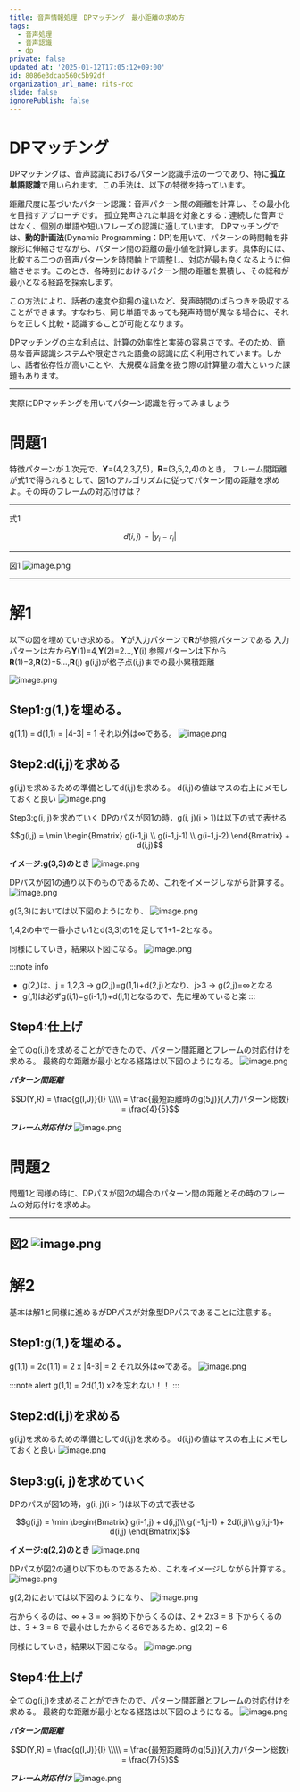 ```yaml
---
title: 音声情報処理　DPマッチング　最小距離の求め方
tags:
  - 音声処理
  - 音声認識
  - dp
private: false
updated_at: '2025-01-12T17:05:12+09:00'
id: 8086e3dcab560c5b92df
organization_url_name: rits-rcc
slide: false
ignorePublish: false
---
```

# DPマッチング
DPマッチングは、音声認識におけるパターン認識手法の一つであり、特に**孤立単語認識**で用いられます。この手法は、以下の特徴を持っています。

距離尺度に基づいたパターン認識：音声パターン間の距離を計算し、その最小化を目指すアプローチです。
孤立発声された単語を対象とする：連続した音声ではなく、個別の単語や短いフレーズの認識に適しています。
DPマッチングでは、**動的計画法**(Dynamic Programming：DP)を用いて、パターンの時間軸を非線形に伸縮させながら、パターン間の距離の最小値を計算します。具体的には、比較する二つの音声パターンを時間軸上で調整し、対応が最も良くなるように伸縮させます。このとき、各時刻におけるパターン間の距離を累積し、その総和が最小となる経路を探索します。

この方法により、話者の速度や抑揚の違いなど、発声時間のばらつきを吸収することができます。すなわち、同じ単語であっても発声時間が異なる場合に、それらを正しく比較・認識することが可能となります。

DPマッチングの主な利点は、計算の効率性と実装の容易さです。そのため、簡易な音声認識システムや限定された語彙の認識に広く利用されています。しかし、話者依存性が高いことや、大規模な語彙を扱う際の計算量の増大といった課題もあります。

--- 
実際にDPマッチングを用いてパターン認識を行ってみましょう
# 問題1
特徴パターンが１次元で、**Y**=(4,2,3,7,5)，**R**=(3,5,2,4)のとき，
フレーム間距離が式1で得られるとして、図1のアルゴリズムに従ってパターン間の距離を求めよ。その時のフレームの対応付けは？

---
式1
```math
d(i,j)=|y_i - r_i|
```
---
図1
![image.png](https://qiita-image-store.s3.ap-northeast-1.amazonaws.com/0/3748983/72cd925f-f3e5-0259-3df1-d4683515f047.png)

---

# 解1
以下の図を埋めていき求める。
**Y**が入力パターンで**R**が参照パターンである
入力パターンは左から**Y**(1)=4,**Y**(2)=2...,**Y**(i)
参照パターンは下から**R**(1)=3,**R**(2)=5...,**R**(j)
g(i,j)が格子点(i,j)までの最小累積距離

![image.png](https://qiita-image-store.s3.ap-northeast-1.amazonaws.com/0/3748983/db1438db-e1ba-3f93-2858-9008f297592d.png)
</br>

Step1:g(1,)を埋める。
---

g(1,1) = d(1,1) = |4-3| = 1
それ以外は∞である。
![image.png](https://qiita-image-store.s3.ap-northeast-1.amazonaws.com/0/3748983/1b8f19c5-4cb2-b7fa-a2ee-f8534acce90c.png)

Step2:d(i,j)を求める
---
g(i,j)を求めるための準備としてd(i,j)を求める。
d(i,j)の値はマスの右上にメモしておくと良い
![image.png](https://qiita-image-store.s3.ap-northeast-1.amazonaws.com/0/3748983/2ea8d0d3-5293-78e8-f6a4-ca95bb88e28b.png)

Step3:g(i, j)を求めていく
DPのパスが図1の時，g(i, j)(i > 1)は以下の式で表せる
```math
g(i,j) = \min \begin{Bmatrix} 
g(i-1,j) \\
g(i-1,j-1) \\
g(i-1,j-2)
\end{Bmatrix} + d(i,j)
```
**イメージ:g(3,3)のとき**
![image.png](https://qiita-image-store.s3.ap-northeast-1.amazonaws.com/0/3748983/d655faa4-b8ed-ba4a-828a-68af3b727ad6.png)

DPパスが図1の通り以下のものであるため、これをイメージしながら計算する。
![image.png](https://qiita-image-store.s3.ap-northeast-1.amazonaws.com/0/3748983/4b2e88a2-4916-3640-3a49-ea50b5a0dd01.png)

g(3,3)においては以下図のようになり、
![image.png](https://qiita-image-store.s3.ap-northeast-1.amazonaws.com/0/3748983/294c6567-5fdf-c02c-741a-6d4627afcfc8.png)

1,4,2の中で一番小さい1とd(3,3)の1を足して1+1=2となる。

同様にしていき，結果以下図になる。
![image.png](https://qiita-image-store.s3.ap-northeast-1.amazonaws.com/0/3748983/0d7d564c-4a31-ba62-71b4-d6f393d3def8.png)


:::note info
- g(2,)は、j = 1,2,3 → g(2,j)=g(1,1)+d(2,j)となり、j>3 → g(2,j)=∞となる
- g(,1)は必ずg(i,1)=g(i-1,1)+d(i,1)となるので、先に埋めていると楽
:::

Step4:仕上げ
----
全てのg(i,j)を求めることができたので、パターン間距離とフレームの対応付けを求める。
最終的な距離が最小となる経路は以下図のようになる。
![image.png](https://qiita-image-store.s3.ap-northeast-1.amazonaws.com/0/3748983/80a19679-a4f3-64b9-6d05-81a108a91e18.png)

***パターン間距離***
```math
D(Y,R) = \frac{g(I,J)}{I} \\\\\
= \frac{最短距離時のg(5,j)}{入力パターン総数} = \frac{4}{5}
```

***フレーム対応付け***
![image.png](https://qiita-image-store.s3.ap-northeast-1.amazonaws.com/0/3748983/92090304-3a06-507d-c7e3-488ccd7f4d5e.png)

# 問題2
問題1と同様の時に、DPパスが図2の場合のパターン間の距離とその時のフレームの対応付けを求めよ。

---
図2
![image.png](https://qiita-image-store.s3.ap-northeast-1.amazonaws.com/0/3748983/36b88865-5136-da6a-c0f7-2b476d4bcc46.png)
---

# 解2
基本は解1と同様に進めるがDPパスが対象型DPパスであることに注意する。

Step1:g(1,)を埋める。
---

g(1,1) = 2d(1,1) = 2 x |4-3| = 2
それ以外は∞である。
![image.png](https://qiita-image-store.s3.ap-northeast-1.amazonaws.com/0/3748983/bc14e04e-5f31-23e1-c2aa-bd372abfefb0.png)

:::note alert
g(1,1) = 2d(1,1) x2を忘れない！！
:::


Step2:d(i,j)を求める
---
g(i,j)を求めるための準備としてd(i,j)を求める。
d(i,j)の値はマスの右上にメモしておくと良い
![image.png](https://qiita-image-store.s3.ap-northeast-1.amazonaws.com/0/3748983/3a25ba1f-e5c5-0e92-1e16-4c720b417cfa.png)

Step3:g(i, j)を求めていく
---
DPのパスが図1の時，g(i, j)(i > 1)は以下の式で表せる
```math
g(i,j) = \min \begin{Bmatrix} 
g(i-1,j) + d(i,j)\\
g(i-1,j-1) + 2d(i,j)\\
g(i,j-1)+ d(i,j)
\end{Bmatrix}
```
**イメージ:g(2,2)のとき**
![image.png](https://qiita-image-store.s3.ap-northeast-1.amazonaws.com/0/3748983/6531fcfb-e6dc-1a53-4c09-a921416c0f20.png)

DPパスが図2の通り以下のものであるため、これをイメージしながら計算する。
![image.png](https://qiita-image-store.s3.ap-northeast-1.amazonaws.com/0/3748983/923affe3-9210-7a04-9c04-8d7ff006c223.png)

g(2,2)においては以下図のようになり、
![image.png](https://qiita-image-store.s3.ap-northeast-1.amazonaws.com/0/3748983/e7b0f6ed-35c8-58df-b60e-d0ecd748e60c.png)


右からくるのは、∞ + 3 = ∞
斜め下からくるのは、2 + 2x3 = 8
下からくるのは、3 + 3 = 6
で最小はしたからくる6であるため、g(2,2) = 6

同様にしていき，結果以下図になる。
![image.png](https://qiita-image-store.s3.ap-northeast-1.amazonaws.com/0/3748983/dce2909e-4ae9-6a7d-1d44-14338ad258a3.png)

Step4:仕上げ
----
全てのg(i,j)を求めることができたので、パターン間距離とフレームの対応付けを求める。
最終的な距離が最小となる経路は以下図のようになる。
![image.png](https://qiita-image-store.s3.ap-northeast-1.amazonaws.com/0/3748983/5fc35e07-6601-9a0f-7fd0-65e6b058b2f8.png)


***パターン間距離***
```math
D(Y,R) = \frac{g(I,J)}{I} \\\\\
= \frac{最短距離時のg(5,j)}{入力パターン総数} = \frac{7}{5}
```

***フレーム対応付け***
![image.png](https://qiita-image-store.s3.ap-northeast-1.amazonaws.com/0/3748983/92090304-3a06-507d-c7e3-488ccd7f4d5e.png)
